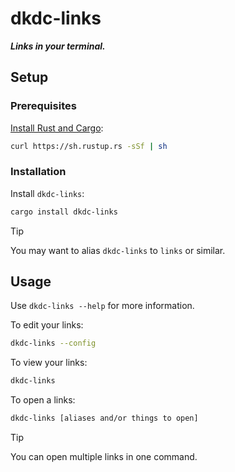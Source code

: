 # dkdc-links

***Links in your terminal.***

## Setup

### Prerequisites

[Install Rust and Cargo](https://doc.rust-lang.org/cargo/getting-started/installation.html):

```bash
curl https://sh.rustup.rs -sSf | sh
```

### Installation

Install `dkdc-links`:

```bash
cargo install dkdc-links
```

> [!TIP]
> You may want to alias `dkdc-links` to `links` or similar.

## Usage

Use `dkdc-links --help` for more information.

To edit your links:

```bash
dkdc-links --config
```

To view your links:

```bash
dkdc-links
```

To open a links:

```bash
dkdc-links [aliases and/or things to open]
```

> [!TIP]
> You can open multiple links in one command.


